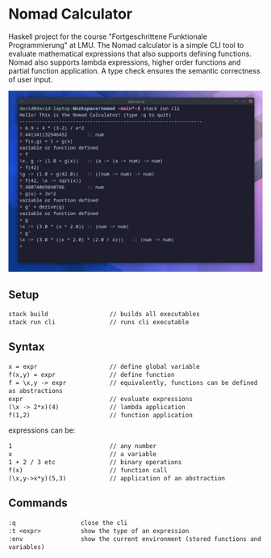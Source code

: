 # Nomad Calculator
Haskell project for the course "Fortgeschrittene Funktionale Programmierung" at LMU. 
The Nomad calculator is a simple CLI tool to evaluate mathematical expressions that also supports defining functions. Nomad also supports lambda expressions, higher order functions and partial function application. A type check ensures the semantic correctness of user input.

![screenshot of the CLI](https://github.com/dhansmair/nomad-calculator/blob/main/docs/images/nomad_screenshot.png?raw=true)


## Setup
```
stack build                 // builds all executables
stack run cli               // runs cli executable
```


## Syntax
```
x = expr                    // define global variable
f(x,y) = expr               // define function
f = \x,y -> expr            // equivalently, functions can be defined as abstractions
expr                        // evaluate expressions
(\x -> 2*x)(4)              // lambda application
f(1,2)                      // function application
```

expressions can be:
``` 
1                           // any number
x                           // a variable
1 + 2 / 3 etc               // binary operations
f(x)                        // function call
(\x,y->x*y)(5,3)            // application of an abstraction
```

## Commands
```
:q                  close the cli
:t <expr>           show the type of an expression
:env                show the current environment (stored functions and variables)
```
